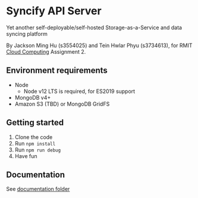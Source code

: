 # Syncify API Server

Yet another self-deployable/self-hosted Storage-as-a-Service and data syncing platform

By Jackson Ming Hu (s3554025) and Tein Hwlar Phyu (s3734613), for RMIT [Cloud Computing](http://www1.rmit.edu.au/courses/049803) Assignment 2.

## Environment requirements

- Node
    - Node v12 LTS is required, for ES2019 support
- MongoDB v4+
- Amazon S3 (TBD) or MongoDB GridFS

## Getting started

1. Clone the code
2. Run `npm install`
3. Run `npm run debug`
4. Have fun


## Documentation

See [documentation folder](doc/README.md)
